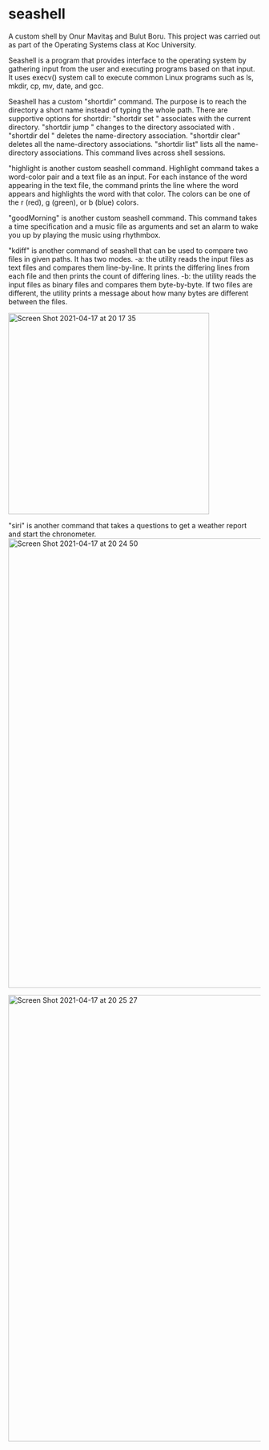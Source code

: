 # seashell
A custom shell by Onur Mavitaş and Bulut Boru. This project was carried out as part of the Operating Systems class at Koc University.

Seashell is a program that provides interface to the operating system by gathering input from the user and executing programs based on that input. It uses execv() system call to execute common Linux programs such as ls, mkdir, cp, mv, date, and gcc.

Seashell has a custom "shortdir" command. The purpose is to reach the directory a short name instead of typing the whole path. There are supportive options for shortdir: "shortdir set <name>" associates <name> with the current directory. "shortdir jump <name>" changes to the directory associated with <name>. "shortdir del <name>" deletes the name-directory association. "shortdir clear" deletes all the name-directory associations. "shortdir list" lists all the name-directory associations. This command lives across shell sessions.

"highlight is another custom seashell command. Highlight command takes a word-color pair and a text file as an  input. For each instance of the word appearing in the text file, the command prints the line where the word appears and highlights the word with that color. The colors can be one of the r (red), g (green), or b (blue) colors.

"goodMorning" is another custom seashell command. This command takes a time specification and a music file as arguments and set an alarm to wake you up by playing the music using rhythmbox.

"kdiff" is another command of seashell that can be used to compare two files in given paths. It has two modes. -a: the utility reads the input files as text files and compares them line-by-line. It prints the differing lines from each file and then prints the count of differing lines. -b: the utility reads the input files as binary files and compares them byte-by-byte. If two files are different, the utility prints a message about how many bytes are different between the files.


<img width="401" alt="Screen Shot 2021-04-17 at 20 17 35" src="https://user-images.githubusercontent.com/51910678/115121271-61e40900-9fba-11eb-8262-c42538b586bd.png">


"siri" is another command that takes a questions to get a weather report and start the chronometer.
<img width="896" alt="Screen Shot 2021-04-17 at 20 24 50" src="https://user-images.githubusercontent.com/51910678/115121372-141bd080-9fbb-11eb-85e4-a0dc83568e0e.png">

<img width="890" alt="Screen Shot 2021-04-17 at 20 25 27" src="https://user-images.githubusercontent.com/51910678/115121391-2990fa80-9fbb-11eb-9215-80f91555f02f.png">


 


